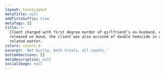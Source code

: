```yaml
---
layout: CasesLayout
metaTitle: null
addTitleSuffix: true
metaTags: []
title: >-
  Client charged with first degree murder of girlfriend’s ex-husband. After
  released on bond, the client was also accused of double homicide in a gang
  related matter.
colors: colors-d
excerpt: 'Not Guilty, both trials, all counts.'
bottomSections: []
metaDescription: null
socialImage: null
---
```

